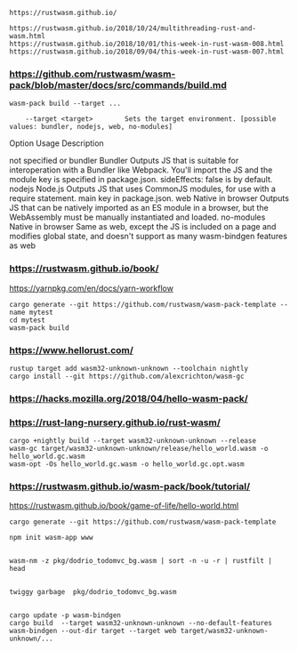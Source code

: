 


    https://rustwasm.github.io/

    https://rustwasm.github.io/2018/10/24/multithreading-rust-and-wasm.html
    https://rustwasm.github.io/2018/10/01/this-week-in-rust-wasm-008.html
    https://rustwasm.github.io/2018/09/04/this-week-in-rust-wasm-007.html

### https://github.com/rustwasm/wasm-pack/blob/master/docs/src/commands/build.md

    wasm-pack build --target ...

        --target <target>        Sets the target environment. [possible values: bundler, nodejs, web, no-modules]

Option	Usage	Description

not specified or bundler
    Bundler
        Outputs JS that is suitable for interoperation with a Bundler like Webpack. You'll import the JS and the module key is specified in package.json. sideEffects: false is by default.
nodejs
    Node.js
    	Outputs JS that uses CommonJS modules, for use with a require statement. main key in package.json.
web
	Native in browser
        Outputs JS that can be natively imported as an ES module in a browser, but the WebAssembly must be manually instantiated and loaded.
no-modules
	Native in browser
    	Same as web, except the JS is included on a page and modifies global state, and doesn't support as many wasm-bindgen features as web

### https://rustwasm.github.io/book/
https://yarnpkg.com/en/docs/yarn-workflow

    cargo generate --git https://github.com/rustwasm/wasm-pack-template --name mytest
    cd mytest
    wasm-pack build

### https://www.hellorust.com/

    rustup target add wasm32-unknown-unknown --toolchain nightly
    cargo install --git https://github.com/alexcrichton/wasm-gc

### https://hacks.mozilla.org/2018/04/hello-wasm-pack/

### https://rust-lang-nursery.github.io/rust-wasm/

    cargo +nightly build --target wasm32-unknown-unknown --release
    wasm-gc target/wasm32-unknown-unknown/release/hello_world.wasm -o hello_world.gc.wasm
    wasm-opt -Os hello_world.gc.wasm -o hello_world.gc.opt.wasm


### https://rustwasm.github.io/wasm-pack/book/tutorial/
https://rustwasm.github.io/book/game-of-life/hello-world.html

    cargo generate --git https://github.com/rustwasm/wasm-pack-template

    npm init wasm-app www


    wasm-nm -z pkg/dodrio_todomvc_bg.wasm | sort -n -u -r | rustfilt | head


    twiggy garbage  pkg/dodrio_todomvc_bg.wasm


    cargo update -p wasm-bindgen
    cargo build  --target wasm32-unknown-unknown --no-default-features
    wasm-bindgen --out-dir target --target web target/wasm32-unknown-unknown/...

